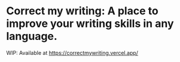 # Correct my writing: A place to improve your writing skills in any language.

WIP: Available at https://correctmywriting.vercel.app/
